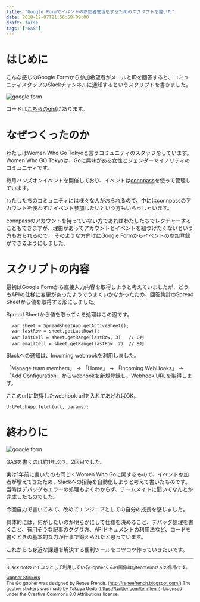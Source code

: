 ```yaml
---
title: "Google Formでイベントの参加者管理をするためのスクリプトを書いた"
date: 2018-12-07T21:56:58+09:00
draft: false
tags: ["GAS"]
---
```


# はじめに
こんな感じのGoogle Formから参加希望者がメールとIDを回答すると、コミュニティスタッフのSlackチャンネルに通知するというスクリプトを書きました。

![google form](/images/articles/google-form.png)

コードは[こちらのgist](https://gist.github.com/mom0tomo/cb1a731c03eb65df4d225b582f5ed242)にあります。

# なぜつくったのか
わたしはWomen Who Go Tokyoと言うコミュニティのスタッフをしています。<br>
Women Who GO Tokyoは、Goに興味がある女性とジェンダーマイノリティのコミュニティです。

毎月ハンズオンイベントを開催しており、イベントは[connpass](https://womenwhogo-tokyo.connpass.com/)を使って管理しています。

わたしたちのコミュニティには様々な人がおられるので、中にはconnpassのアカウントを使わずにイベント参加したいという方もいらっしゃいます。

connpassのアカウントを持っていない方であればわたしたちでレクチャーすることもできますが、理由があってアカウントとイベントを紐づけたくないという方もおられるので、
そのような方向けにGoogle Formからイベントの参加登録ができるようにしました。

# スクリプトの内容
最初はGoogle Formから直接入力内容を取得しようと考えていましたが、どうもAPIの仕様に変更があったようでうまくいかなかったため、回答集計のSpread Sheetから値を取得する形にしました。

Spread Sheetから値を取ってくる処理はこの辺です。

```
  var sheet = SpreadsheetApp.getActiveSheet();
  var lastRow = sheet.getLastRow();
  var lastCell = sheet.getRange(lastRow, 3)   // C列
  var emailCell = sheet.getRange(lastRow, 2)  // B列
```

Slackへの通知は、Incoming webhookを利用しました。

「Manage team members」 → 「Home」 → 「Incoming WebHooks」 → 「Add Configuration」からwebhookを新規登録し、Webhook URLを取得します。

ここのurlに取得したwebhook urlを入れてあげればOK。

```
UrlFetchApp.fetch(url, params);
```

# 終わりに

![google form](/images/articles/google-form-slack.png)

GASを書くのは約1年ぶり、2回目でした。

実は1年前に書いたのも同じくWomen Who Goに関するもので、イベント参加者が増えてきたため、Slackへの招待を自動化しようと考えて書いたものです。<br>
当時はデバッグもエラーの処理もよくわからず、チームメイトに聞いてなんとか完成したものでした。

今回自力で書いてみて、改めてエンジニアとしての自分の成長を感じました。

具体的には、何がしたいのか明らかにして仕様を決めること、デバッグ処理を書くこと、有用そうな記事のググり方、APIドキュメントの利用法など、コードを書くときの基本的な力が仕事で鍛えられたと思っています。

これからも身近な課題を解決する便利ツールをコツコツ作っていきたいです。

***

<div style="font-size:12px;">
SLack botのアイコンとして利用しているGopherくんの画像は@tenntennさんの作品です。<br>

<a href="https://github.com/tenntenn/gopher-stickers">Gopher Stickers</a>
<br>
The Go gopher was designed by Renee French. (http://reneefrench.blogspot.com/) The gopher stickers was made by Takuya Ueda (https://twitter.com/tenntenn). Licensed under the Creative Commons 3.0 Attributions license.
</div>
